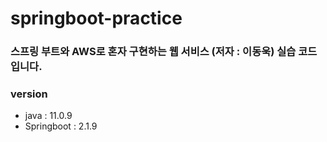 # springboot-practice

### 스프링 부트와 AWS로 혼자 구현하는 웹 서비스 (저자 : 이동욱) 실습 코드 입니다.

### version
* java : 11.0.9
* Springboot : 2.1.9